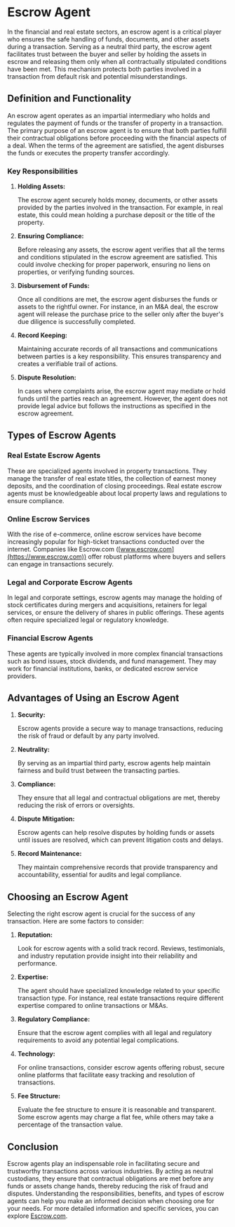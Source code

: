 # Escrow Agent

In the financial and real estate sectors, an escrow agent is a critical player who ensures the safe handling of funds, documents, and other assets during a transaction. Serving as a neutral third party, the escrow agent facilitates trust between the buyer and seller by holding the assets in escrow and releasing them only when all contractually stipulated conditions have been met. This mechanism protects both parties involved in a transaction from default risk and potential misunderstandings.

## Definition and Functionality

An escrow agent operates as an impartial intermediary who holds and regulates the payment of funds or the transfer of property in a transaction. The primary purpose of an escrow agent is to ensure that both parties fulfill their contractual obligations before proceeding with the financial aspects of a deal. When the terms of the agreement are satisfied, the agent disburses the funds or executes the property transfer accordingly.

### Key Responsibilities

1. **Holding Assets:**

   The escrow agent securely holds money, documents, or other assets provided by the parties involved in the transaction. For example, in real estate, this could mean holding a purchase deposit or the title of the property.

2. **Ensuring Compliance:**

   Before releasing any assets, the escrow agent verifies that all the terms and conditions stipulated in the escrow agreement are satisfied. This could involve checking for proper paperwork, ensuring no liens on properties, or verifying funding sources.

3. **Disbursement of Funds:**

   Once all conditions are met, the escrow agent disburses the funds or assets to the rightful owner. For instance, in an M&A deal, the escrow agent will release the purchase price to the seller only after the buyer's due diligence is successfully completed.

4. **Record Keeping:**

   Maintaining accurate records of all transactions and communications between parties is a key responsibility. This ensures transparency and creates a verifiable trail of actions.

5. **Dispute Resolution:**

   In cases where complaints arise, the escrow agent may mediate or hold funds until the parties reach an agreement. However, the agent does not provide legal advice but follows the instructions as specified in the escrow agreement.

## Types of Escrow Agents

### Real Estate Escrow Agents

These are specialized agents involved in property transactions. They manage the transfer of real estate titles, the collection of earnest money deposits, and the coordination of closing proceedings. Real estate escrow agents must be knowledgeable about local property laws and regulations to ensure compliance.

### Online Escrow Services

With the rise of e-commerce, online escrow services have become increasingly popular for high-ticket transactions conducted over the internet. Companies like Escrow.com ([www.escrow.com](https://www.escrow.com)) offer robust platforms where buyers and sellers can engage in transactions securely.

### Legal and Corporate Escrow Agents

In legal and corporate settings, escrow agents may manage the holding of stock certificates during mergers and acquisitions, retainers for legal services, or ensure the delivery of shares in public offerings. These agents often require specialized legal or regulatory knowledge.

### Financial Escrow Agents

These agents are typically involved in more complex financial transactions such as bond issues, stock dividends, and fund management. They may work for financial institutions, banks, or dedicated escrow service providers.

## Advantages of Using an Escrow Agent

1. **Security:**

   Escrow agents provide a secure way to manage transactions, reducing the risk of fraud or default by any party involved.

2. **Neutrality:**

   By serving as an impartial third party, escrow agents help maintain fairness and build trust between the transacting parties.

3. **Compliance:**

   They ensure that all legal and contractual obligations are met, thereby reducing the risk of errors or oversights.

4. **Dispute Mitigation:**

   Escrow agents can help resolve disputes by holding funds or assets until issues are resolved, which can prevent litigation costs and delays.

5. **Record Maintenance:**

   They maintain comprehensive records that provide transparency and accountability, essential for audits and legal compliance.

## Choosing an Escrow Agent

Selecting the right escrow agent is crucial for the success of any transaction. Here are some factors to consider:

1. **Reputation:**

   Look for escrow agents with a solid track record. Reviews, testimonials, and industry reputation provide insight into their reliability and performance.

2. **Expertise:**

   The agent should have specialized knowledge related to your specific transaction type. For instance, real estate transactions require different expertise compared to online transactions or M&As.

3. **Regulatory Compliance:**

   Ensure that the escrow agent complies with all legal and regulatory requirements to avoid any potential legal complications.

4. **Technology:**

   For online transactions, consider escrow agents offering robust, secure online platforms that facilitate easy tracking and resolution of transactions.

5. **Fee Structure:**

   Evaluate the fee structure to ensure it is reasonable and transparent. Some escrow agents may charge a flat fee, while others may take a percentage of the transaction value.

## Conclusion

Escrow agents play an indispensable role in facilitating secure and trustworthy transactions across various industries. By acting as neutral custodians, they ensure that contractual obligations are met before any funds or assets change hands, thereby reducing the risk of fraud and disputes. Understanding the responsibilities, benefits, and types of escrow agents can help you make an informed decision when choosing one for your needs. For more detailed information and specific services, you can explore [Escrow.com](https://www.escrow.com).
